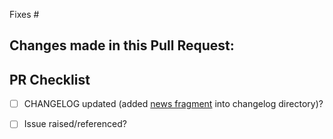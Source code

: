 Fixes #

Changes made in this Pull Request:
 - 


PR Checklist
------------
 - [ ] CHANGELOG updated (added [news fragment](https://github.com/hawkowl/towncrier#news-fragments) into changelog directory)?
 - [ ] Issue raised/referenced?

